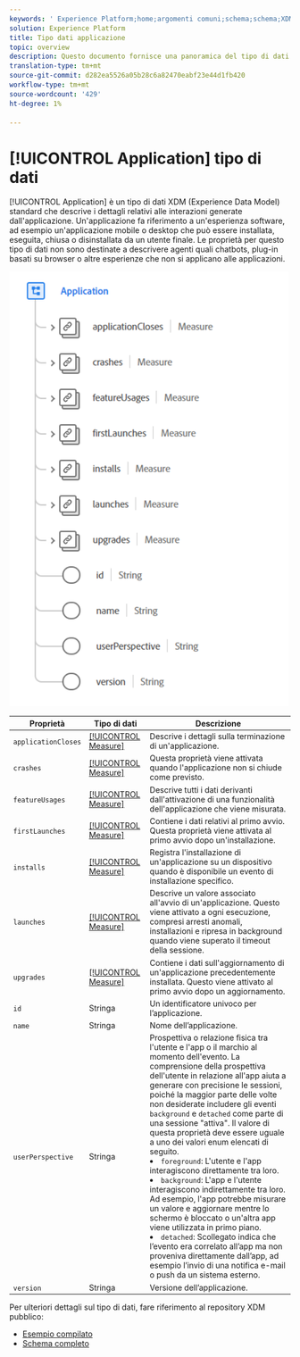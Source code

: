 ```yaml
---
keywords: ' Experience Platform;home;argomenti comuni;schema;schema;XDM;campi;schemi;applicazione;tipo di dati;tipo di dati;tipo di dati;'
solution: Experience Platform
title: Tipo dati applicazione
topic: overview
description: Questo documento fornisce una panoramica del tipo di dati XDM (Application Experience Data Model).
translation-type: tm+mt
source-git-commit: d282ea5526a05b28c6a82470eabf23e44d1fb420
workflow-type: tm+mt
source-wordcount: '429'
ht-degree: 1%

---
```



# [!UICONTROL Application] tipo di dati

[!UICONTROL Application] è un tipo di dati XDM (Experience Data Model) standard che descrive i dettagli relativi alle interazioni generate dall&#39;applicazione. Un&#39;applicazione fa riferimento a un&#39;esperienza software, ad esempio un&#39;applicazione mobile o desktop che può essere installata, eseguita, chiusa o disinstallata da un utente finale. Le proprietà per questo tipo di dati non sono destinate a descrivere agenti quali chatbots, plug-in basati su browser o altre esperienze che non si applicano alle applicazioni.

<img src="../images/data-types/application.PNG" width="500" /><br />

| Proprietà | Tipo di dati | Descrizione |
| --- | --- | --- |
| `applicationCloses` | [[!UICONTROL Measure]](./measure.md) | Descrive i dettagli sulla terminazione di un&#39;applicazione. |
| `crashes` | [[!UICONTROL Measure]](./measure.md) | Questa proprietà viene attivata quando l&#39;applicazione non si chiude come previsto. |
| `featureUsages` | [[!UICONTROL Measure]](./measure.md) | Descrive tutti i dati derivanti dall&#39;attivazione di una funzionalità dell&#39;applicazione che viene misurata. |
| `firstLaunches` | [[!UICONTROL Measure]](./measure.md) | Contiene i dati relativi al primo avvio. Questa proprietà viene attivata al primo avvio dopo un&#39;installazione. |
| `installs` | [[!UICONTROL Measure]](./measure.md) | Registra l&#39;installazione di un&#39;applicazione su un dispositivo quando è disponibile un evento di installazione specifico. |
| `launches` | [[!UICONTROL Measure]](./measure.md) | Descrive un valore associato all&#39;avvio di un&#39;applicazione. Questo viene attivato a ogni esecuzione, compresi arresti anomali, installazioni e ripresa in background quando viene superato il timeout della sessione. |
| `upgrades` | [[!UICONTROL Measure]](./measure.md) | Contiene i dati sull&#39;aggiornamento di un&#39;applicazione precedentemente installata. Questo viene attivato al primo avvio dopo un aggiornamento. |
| `id` | Stringa | Un identificatore univoco per l’applicazione. |
| `name` | Stringa | Nome dell’applicazione. |
| `userPerspective` | Stringa | Prospettiva o relazione fisica tra l&#39;utente e l&#39;app o il marchio al momento dell&#39;evento. La comprensione della prospettiva dell&#39;utente in relazione all&#39;app aiuta a generare con precisione le sessioni, poiché la maggior parte delle volte non desiderate includere gli eventi `background` e `detached` come parte di una sessione &quot;attiva&quot;. Il valore di questa proprietà deve essere uguale a uno dei valori enum elencati di seguito. <li> `foreground`: L&#39;utente e l&#39;app interagiscono direttamente tra loro. </li> <li> `background`: L&#39;app e l&#39;utente interagiscono indirettamente tra loro. Ad esempio, l&#39;app potrebbe misurare un valore e aggiornare mentre lo schermo è bloccato o un&#39;altra app viene utilizzata in primo piano.  </li> <li> `detached`: Scollegato indica che l’evento era correlato all’app ma non proveniva direttamente dall’app, ad esempio l’invio di una notifica e-mail o push da un sistema esterno. |
| `version` | Stringa | Versione dell’applicazione. |

Per ulteriori dettagli sul tipo di dati, fare riferimento al repository XDM pubblico:

* [Esempio compilato](https://github.com/adobe/xdm/blob/master/components/datatypes/channels/application.example.1.json)
* [Schema completo](https://github.com/adobe/xdm/blob/master/components/datatypes/channels/application.schema.json)